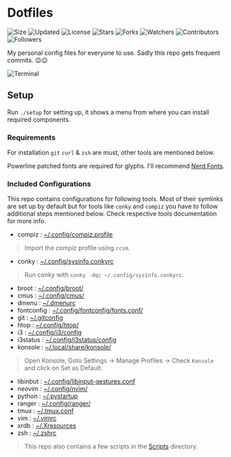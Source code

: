 # Dotfiles

![Size](https://img.shields.io/github/repo-size/2kabhishek/Dotfiles?style=plastic&color=green&label=Size)
![Updated](https://img.shields.io/github/last-commit/2kabhishek/Dotfiles?style=plastic&color=red&label=Updated)
![License](https://img.shields.io/github/license/2kabhishek/Dotfiles?style=plastic&color=lightgrey&label=License)
![Stars](https://img.shields.io/github/stars/2kabhishek/Dotfiles?style=plastic&color=ffd500&label=Stars)
![Forks](https://img.shields.io/github/forks/2kabhishek/Dotfiles?style=plastic&color=brightgreen&label=Forks)
![Watchers](https://img.shields.io/github/watchers/2kabhishek/Dotfiles?style=plastic&color=orange&label=Watchers)
![Contributors](https://img.shields.io/github/contributors/2kabhishek/Dotfiles?style=plastic&color=ff69b4&label=Contributors)
![Followers](https://img.shields.io/github/followers/2kabhishek?style=plastic&color=blue&label=Followers)

My personal config files for everyone to use. Sadly this repo gets frequent commits. 😌😉

![Terminal](https://i.imgur.com/XOJlQXU.png)

## Setup

Run `./setup` for setting up, it shows a menu from where you can install required components.

### Requirements

For installation `git` `curl` & `zsh` are must, other tools are mentioned below.

Powerline patched fonts are required for glyphs. I'll recommend [Nerd Fonts](https://www.nerdfonts.com/).

### Included Configurations

This repo contains configurations for following tools.
Most of their symlinks are set up by default but for tools like  `conky` and `compiz` you have to follow additional steps mentioned below.
Check respective tools documentation for more info.

* compiz : [~/.config/compiz.profile](https://github.com/2KAbhishek/Dotfiles/blob/master/.config/compiz.profile)

> Import the compiz profile using `ccsm`.

* conky : [~/.config/sysinfo.conkyrc](https://github.com/2KAbhishek/Dotfiles/blob/master/.config/sysinfo.conkyrc)

> Run conky with `conky -dqc ~/.config/sysinfo.conkyrc`.

* broot : [~/.config/broot/](https://github.com/2KAbhishek/Dotfiles/blob/master/.config/broot/)
* cmus : [~/.config/cmus/](https://github.com/2KAbhishek/Dotfiles/blob/master/.config/cmus/)
* dmenu : [~/.dmenurc](https://github.com/2KAbhishek/Dotfiles/blob/master/.dmenurc)
* fontconfig : [~/.config/fontconfig/fonts.conf/](https://github.com/2KAbhishek/Dotfiles/blob/master/.config/fontconfig/fonts.conf/)
* git : [~/.gitconfig](https://github.com/2KAbhishek/Dotfiles/blob/master/.gitconfig)
* htop : [~/.config/htop/](https://github.com/2KAbhishek/Dotfiles/blob/master/.config/htop/)
* i3 : [~/.config/i3/config](https://github.com/2KAbhishek/Dotfiles/blob/master/.config/i3/config)
* i3status : [~/.config/i3status/config](https://github.com/2KAbhishek/Dotfiles/blob/master/.config/i3status/config)
* konsole : [~/.local/share/konsole/](https://github.com/2KAbhishek/Dotfiles/blob/master/.local/share/konsole)

> Open Konsole, Goto Settings -> Manage Profiles -> Check `Konsole` and click on Set as Default.

* libinbut : [~/.config/libinput-gestures.conf](https://github.com/2KAbhishek/Dotfiles/blob/master/.config/libinput-gestures.conf)
* neovim : [~/.config/nvim/](https://github.com/2KAbhishek/Dotfiles/blob/master/.config/nvim/)
* python : [~/.pystartup](https://github.com/2KAbhishek/Dotfiles/blob/master/.pystartup)
* ranger : [~/.config/ranger/](https://github.com/2KAbhishek/Dotfiles/blob/master/.config/ranger/)
* tmux : [~/.tmux.conf](https://github.com/2KAbhishek/Dotfiles/blob/master/.tmux.conf)
* vim : [~/.vimrc](https://github.com/2KAbhishek/Dotfiles/blob/master/.vimrc)
* xrdb : [~/.Xresources](https://github.com/2KAbhishek/Dotfiles/blob/master/.Xresources)
* zsh : [~/.zshrc](https://github.com/2KAbhishek/Dotfiles/blob/master/.zshrc)

> This repo also contains a few scripts in the [Scripts](https://github.com/2KAbhishek/Dotfiles/blob/master/Scripts) directory.

